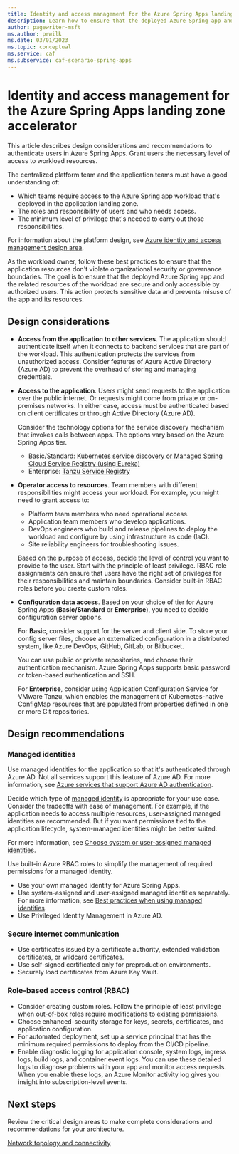 ```yaml
---
title: Identity and access management for the Azure Spring Apps landing zone accelerator
description: Learn how to ensure that the deployed Azure Spring app and the related resources of the workload are secure and only accessible by authorized users.
author: pagewriter-msft
ms.author: prwilk
ms.date: 03/01/2023
ms.topic: conceptual
ms.service: caf
ms.subservice: caf-scenario-spring-apps
---
```


# Identity and access management for the Azure Spring Apps landing zone accelerator

This article describes design considerations and recommendations to authenticate users in Azure Spring Apps. Grant users the necessary level of access to workload resources.

The centralized platform team and the application teams must have a good understanding of:

- Which teams require access to the Azure Spring app workload that's deployed in the application landing zone.
- The roles and responsibility of users and who needs access.
- The minimum level of privilege that's needed to carry out those responsibilities.

For information about the platform design, see [Azure identity and access management design area](/azure/cloud-adoption-framework/ready/landing-zone/design-area/identity-access).

As the workload owner, follow these best practices to ensure that the application resources don't violate organizational security or governance boundaries. The goal is to ensure that the deployed Azure Spring app and the related resources of the workload are secure and only accessible by authorized users. This action protects sensitive data and prevents misuse of the app and its resources.

## Design considerations

- **Access from the application to other services**. The application should authenticate itself when it connects to backend services that are part of the workload. This authentication protects the services from unauthorized access. Consider features of Azure Active Directory (Azure AD) to prevent the overhead of storing and managing credentials.

- **Access to the application**. Users might send requests to the application over the public internet. Or requests might come from private or on-premises networks. In either case, access must be authenticated based on client certificates or through Active Directory (Azure AD).

  Consider the technology options for the service discovery mechanism that invokes calls between apps. The options vary based on the Azure Spring Apps tier.

  - Basic/Standard: [Kubernetes service discovery or Managed Spring Cloud Service Registry (using Eureka)](/azure/spring-apps/how-to-service-registration?pivots=programming-language-java)
  - Enterprise: [Tanzu Service Registry](/azure/spring-apps/how-to-enterprise-service-registry)

- **Operator access to resources**. Team members with different responsibilities might access your workload. For example, you might need to grant access to:

  - Platform team members who need operational access.
  - Application team members who develop applications.
  - DevOps engineers who build and release pipelines to deploy the workload and configure by using infrastructure as code (IaC).
  - Site reliability engineers for troubleshooting issues.

  Based on the purpose of access, decide the level of control you want to provide to the user. Start with the principle of least privilege. RBAC role assignments can ensure that users have the right set of privileges for their responsibilities and maintain boundaries. Consider built-in RBAC roles before you create custom roles.

- **Configuration data access**. Based on your choice of tier for Azure Spring Apps (**Basic/Standard** or **Enterprise**), you need to decide configuration server options.

  For **Basic**, consider support for the server and client side. To store your config server files, choose an externalized configuration in a distributed system, like Azure DevOps, GitHub, GitLab, or Bitbucket.

  You can use public or private repositories, and choose their authentication mechanism. Azure Spring Apps supports basic password or token-based authentication and SSH.

  For **Enterprise**, consider using Application Configuration Service for VMware Tanzu, which enables the management of Kubernetes-native ConfigMap resources that are populated from properties defined in one or more Git repositories.

## Design recommendations

### Managed identities

Use managed identities for the application so that it's authenticated through Azure AD. Not all services support this feature of Azure AD. For more information, see [Azure services that support Azure AD authentication](/azure/active-directory/managed-identities-azure-resources/services-azure-active-directory-support).

Decide which type of [managed identity](/azure/active-directory/managed-identities-azure-resources/overview#managed-identity-types) is appropriate for your use case. Consider the tradeoffs with ease of management. For example, if the application needs to access multiple resources, user-assigned managed identities are recommended. But if you want permissions tied to the application lifecycle, system-managed identities might be better suited.

For more information, see [Choose system or user-assigned managed identities](/azure/active-directory/managed-identities-azure-resources/managed-identity-best-practice-recommendations#choosing-system-or-user-assigned-managed-identities).

Use built-in Azure RBAC roles to simplify the management of required permissions for a managed identity.

- Use your own managed identity for Azure Spring Apps.
- Use system-assigned and user-assigned managed identities separately. For more information, see [Best practices when using managed identities](/azure/spring-apps/how-to-use-managed-identities?pivots=sc-standard-tier#best-practices-when-using-managed-identities).
- Use Privileged Identity Management in Azure AD.

### Secure internet communication

- Use certificates issued by a certificate authority, extended validation certificates, or wildcard certificates.
- Use self-signed certificated only for preproduction environments.
- Securely load certificates from Azure Key Vault.

### Role-based access control (RBAC)

- Consider creating custom roles. Follow the principle of least privilege when out-of-box roles require modifications to existing permissions.
- Choose enhanced-security storage for keys, secrets, certificates, and application configuration.
- For automated deployment, set up a service principal that has the minimum required permissions to deploy from the CI/CD pipeline.
- Enable diagnostic logging for application console, system logs, ingress logs, build logs, and container event logs. You can use these detailed logs to diagnose problems with your app and monitor access requests. When you enable these logs, an Azure Monitor activity log gives you insight into subscription-level events.

## Next steps

Review the critical design areas to make complete considerations and recommendations for your architecture.

[Network topology and connectivity](./network-topology-and-connectivity.md)

